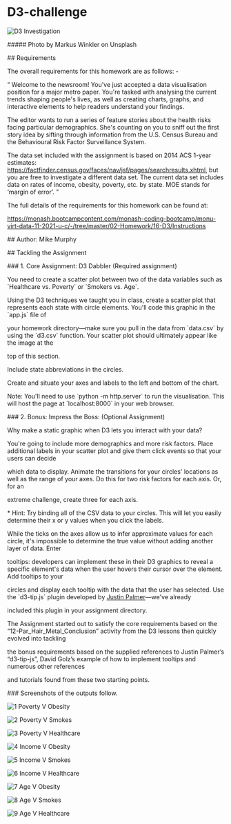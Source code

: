 # D3-challenge

![D3
Investigation](https://user-images.githubusercontent.com/89948865/158280758-abdb76f4-2fc1-440c-ba63-9ec6d841bf15.png)

\#\#\#\#\# Photo by Markus Winkler on Unsplash

\#\# Requirements

The overall requirements for this homework are as follows: -

“ Welcome to the newsroom! You've just accepted a data visualisation position
for a major metro paper. You're tasked with analysing the current trends shaping
people's lives, as well as creating charts, graphs, and interactive elements to
help readers understand your findings.

The editor wants to run a series of feature stories about the health risks
facing particular demographics. She's counting on you to sniff out the first
story idea by sifting through information from the U.S. Census Bureau and the
Behavioural Risk Factor Surveillance System.

The data set included with the assignment is based on 2014 ACS 1-year estimates:
<https://factfinder.census.gov/faces/nav/jsf/pages/searchresults.xhtml>, but you
are free to investigate a different data set. The current data set includes data
on rates of income, obesity, poverty, etc. by state. MOE stands for ‘margin of
error’. "

The full details of the requirements for this homework can be found at:

https://monash.bootcampcontent.com/monash-coding-bootcamp/monu-virt-data-11-2021-u-c/-/tree/master/02-Homework/16-D3/Instructions

\#\# Author: Mike Murphy

\#\# Tackling the Assignment

\#\#\# 1. Core Assignment: D3 Dabbler (Required assignment)

You need to create a scatter plot between two of the data variables such as
\`Healthcare vs. Poverty\` or \`Smokers vs. Age\`.

Using the D3 techniques we taught you in class, create a scatter plot that
represents each state with circle elements. You'll code this graphic in the
\`app.js\` file of

your homework directory—make sure you pull in the data from \`data.csv\` by
using the \`d3.csv\` function. Your scatter plot should ultimately appear like
the image at the

top of this section.

Include state abbreviations in the circles.

Create and situate your axes and labels to the left and bottom of the chart.

Note: You'll need to use \`python -m http.server\` to run the visualisation.
This will host the page at \`localhost:8000\` in your web browser.

\#\#\# 2. Bonus: Impress the Boss: (Optional Assignment)

Why make a static graphic when D3 lets you interact with your data?

You're going to include more demographics and more risk factors. Place
additional labels in your scatter plot and give them click events so that your
users can decide

which data to display. Animate the transitions for your circles' locations as
well as the range of your axes. Do this for two risk factors for each axis. Or,
for an

extreme challenge, create three for each axis.

\* Hint: Try binding all of the CSV data to your circles. This will let you
easily determine their x or y values when you click the labels.

While the ticks on the axes allow us to infer approximate values for each
circle, it's impossible to determine the true value without adding another layer
of data. Enter

tooltips: developers can implement these in their D3 graphics to reveal a
specific element's data when the user hovers their cursor over the element. Add
tooltips to your

circles and display each tooltip with the data that the user has selected. Use
the \`d3-tip.js\` plugin developed by [Justin
Palmer](https://github.com/Caged)—we've already

included this plugin in your assignment directory.

The Assignment started out to satisfy the core requirements based on the
“12-Par_Hair_Metal_Conclusion” activity from the D3 lessons then quickly evolved
into tackling

the bonus requirements based on the supplied references to Justin Palmer’s
“d3-tip-js”, David Golz’s example of how to implement tooltips and numerous
other references

and tutorials found from these two starting points.

\#\#\# Screenshots of the outputs follow.

![1 Poverty V
Obesity](https://user-images.githubusercontent.com/89948865/158281671-32eb06cf-0cf8-43d6-a360-eaf26233a751.png)

![2 Poverty V
Smokes](https://user-images.githubusercontent.com/89948865/158281742-63ba8edc-def4-4c25-a394-666f48e7cb8e.png)

![3 Poverty V
Healthcare](https://user-images.githubusercontent.com/89948865/158281768-65625ddc-b2f1-4350-afa0-3bd9dd2700c0.png)

![4 Income V
Obesity](https://user-images.githubusercontent.com/89948865/158281802-0ad758b8-024a-4a59-a9f9-b0145dd67f43.png)

![5 Income V
Smokes](https://user-images.githubusercontent.com/89948865/158281835-1abeeff7-8dd2-4f1a-9b71-286faa559e3e.png)

![6 Income V
Healthcare](https://user-images.githubusercontent.com/89948865/158281869-b8f91739-216f-4880-a4a6-704f86ceb089.png)

![7 Age V
Obesity](https://user-images.githubusercontent.com/89948865/158281903-ff7ea3fc-a0ea-4be9-a7d1-d2bacb39c212.png)

![8 Age V
Smokes](https://user-images.githubusercontent.com/89948865/158281936-3fb97f71-51e5-4271-8e54-f2ce73df858a.png)

![9 Age V
Healthcare](https://user-images.githubusercontent.com/89948865/158281961-fc3a1ef9-bd5c-44a6-b157-c80855c877b9.png)

